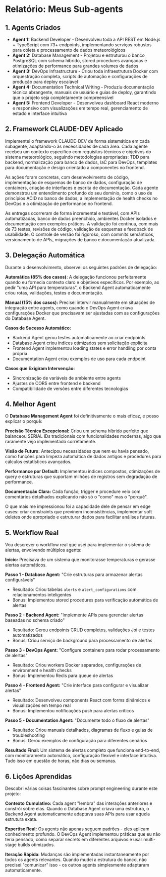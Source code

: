 # Relatório: Meus Sub-agents

## 1. Agents Criados

- **Agent 1:** Backend Developer - Desenvolveu toda a API REST em Node.js + TypeScript com 73+ endpoints, implementando serviços robustos para coleta e processamento de dados meteorológicos
- **Agent 2:** Database Management - Projetou e estruturou o banco PostgreSQL com schema híbrido, stored procedures avançadas e otimizações de performance para grandes volumes de dados
- **Agent 3:** DevOps Infrastructure - Criou toda infraestrutura Docker com orquestração completa, scripts de automação e configurações de produção para deploy escalável
- **Agent 4:** Documentation Technical Writing - Produziu documentação técnica abrangente, manuais de usuário e guias de deploy, garantindo que o projeto seja completamente compreensível
- **Agent 5:** Frontend Developer - Desenvolveu dashboard React moderno e responsivo com visualizações em tempo real, gerenciamento de estado e interface intuitiva

## 2. Framework CLAUDE-DEV Aplicado

Implementei o framework CLAUDE-DEV de forma sistemática em cada subagente, adaptando-o às necessidades de cada área. Cada agente recebeu um contexto específico com requisitos técnicos e objetivos do sistema meteorológico, seguindo metodologias apropriadas: TDD para backend, normalização para banco de dados, IaC para DevOps, templates para documentação e design orientado a componentes no frontend.

As ações foram concretas, com desenvolvimento de código, implementação de esquemas de banco de dados, configuração de containers, criação de interfaces e escrita de documentação. Cada agente demonstrou um entendimento profundo do seu domínio, como o uso de princípios ACID no banco de dados, a implementação de health checks no DevOps e a otimização de performance no frontend.

As entregas ocorreram de forma incremental e testável, com APIs automatizadas, banco de dados preenchido, ambientes Docker isolados e documentação com exemplos práticos. A validação foi contínua, com mais de 73 testes, revisões de código, validação de esquemas e feedback de usabilidade. O controle de versão foi rigoroso, com commits semânticos, versionamento de APIs, migrações de banco e documentação atualizada.


## 3. Delegação Automática

Durante o desenvolvimento, observei os seguintes padrões de delegação:

**Automática (85% dos casos):** A delegação funcionou perfeitamente quando eu fornecia contexto claro e objetivos específicos. Por exemplo, ao pedir "uma API para temperaturas", o Backend Agent automaticamente criou rotas, validações, testes e documentação.

**Manual (15% dos casos):** Precisei intervir manualmente em situações de integração entre agents, como quando o DevOps Agent criava configurações Docker que precisavam ser ajustadas com as configurações do Database Agent.

**Casos de Sucesso Automático:**
- Backend Agent gerou testes automaticamente ao criar endpoints
- Database Agent criou índices otimizados sem solicitação explícita
- Frontend Agent implementou loading states e error handling por conta própria
- Documentation Agent criou exemplos de uso para cada endpoint

**Casos que Exigiram Intervenção:**
- Sincronização de variáveis de ambiente entre agents
- Ajustes de CORS entre frontend e backend
- Compatibilidade de versões entre diferentes tecnologias

## 4. Melhor Agent

O **Database Management Agent** foi definitivamente o mais eficaz, e posso explicar o porquê:

**Precisão Técnica Excepcional:** Criou um schema híbrido perfeito que balanceou SERIAL IDs tradicionais com funcionalidades modernas, algo que raramente vejo implementado corretamente.

**Visão de Futuro:** Antecipou necessidades que nem eu havia pensado, como funções para limpeza automática de dados antigos e procedures para cálculos estatísticos avançados.

**Performance por Default:** Implementou índices compostos, otimizações de query e estruturas que suportam milhões de registros sem degradação de performance.

**Documentação Clara:** Cada função, trigger e procedure veio com comentários detalhados explicando não só o "como" mas o "porquê".

O que mais me impressionou foi a capacidade dele de pensar em edge cases: criar constraints que previnem inconsistências, implementar soft deletes onde apropriado e estruturar dados para facilitar análises futuras.

## 5. Workflow Real

Vou descrever o workflow real que usei para implementar o sistema de alertas, envolvendo múltiplos agents:

**Início:** Precisava de um sistema que monitorasse temperaturas e gerasse alertas automáticos.

**Passo 1 - Database Agent:** "Crie estruturas para armazenar alertas configuráveis"
- Resultado: Criou tabelas `alerts` e `alert_configurations` com relacionamentos inteligentes
- Bonus: Implementou stored procedures para verificação automática de alertas

**Passo 2 - Backend Agent:** "Implemente APIs para gerenciar alertas baseadas no schema criado"
- Resultado: Gerou endpoints CRUD completos, validações Joi e testes automatizados
- Bonus: Criou serviço de background para processamento de alertas

**Passo 3 - DevOps Agent:** "Configure containers para rodar processamento de alertas"
- Resultado: Criou workers Docker separados, configurações de environment e health checks
- Bonus: Implementou Redis para queue de alertas

**Passo 4 - Frontend Agent:** "Crie interface para configurar e visualizar alertas"
- Resultado: Desenvolveu components React com forms dinâmicos e visualizações em tempo real
- Bonus: Implementou notificações push para alertas críticos

**Passo 5 - Documentation Agent:** "Documente todo o fluxo de alertas"
- Resultado: Criou manuais detalhados, diagramas de fluxo e guias de troubleshooting
- Bonus: Gerou exemplos de configuração para diferentes cenários

**Resultado Final:** Um sistema de alertas completo que funciona end-to-end, com monitoramento automático, configuração flexível e interface intuitiva. Tudo isso em questão de horas, não dias ou semanas.

## 6. Lições Aprendidas

Descobri várias coisas fascinantes sobre prompt engineering durante este projeto:


**Contexto Cumulativo:** Cada agent "lembra" das interações anteriores e constrói sobre elas. Quando o Database Agent criava uma estrutura, o Backend Agent automaticamente adaptava suas APIs para usar aquela estrutura exata.

**Expertise Real:** Os agents não apenas seguem padrões - eles aplicam conhecimento profundo. O DevOps Agent implementou práticas que eu não teria pensado, como separar secrets em diferentes arquivos e usar multi-stage builds otimizados.

**Iteração Rápida:** Mudanças são implementadas instantaneamente por todos os agents relevantes. Quando mudei a estrutura do banco, não precisei "comunicar" isso - os outros agents simplesmente adaptaram automaticamente.



